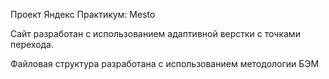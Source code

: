 Проект Яндекс Практикум: Mesto

Сайт разработан с использованием адаптивной верстки с точками перехода.

Файловая структура разработана с использованием методологии БЭМ
